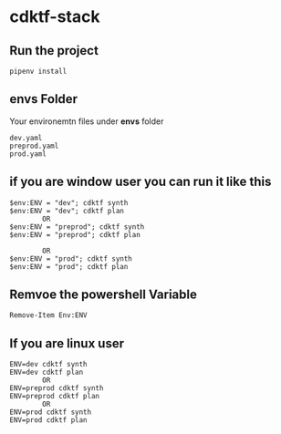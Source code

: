 # cdktf-stack

## Run the project 

```
pipenv install
```

## envs Folder
Your environemtn files under **envs** folder
```
dev.yaml 
preprod.yaml
prod.yaml
```

## if you are window user you can run it like this
```
$env:ENV = "dev"; cdktf synth
$env:ENV = "dev"; cdktf plan
        OR
$env:ENV = "preprod"; cdktf synth
$env:ENV = "preprod"; cdktf plan

        OR
$env:ENV = "prod"; cdktf synth
$env:ENV = "prod"; cdktf plan
```

## Remvoe the powershell Variable
```
Remove-Item Env:ENV
```
## If you are linux user

```
ENV=dev cdktf synth
ENV=dev cdktf plan
        OR
ENV=preprod cdktf synth
ENV=preprod cdktf plan
        OR
ENV=prod cdktf synth
ENV=prod cdktf plan
```